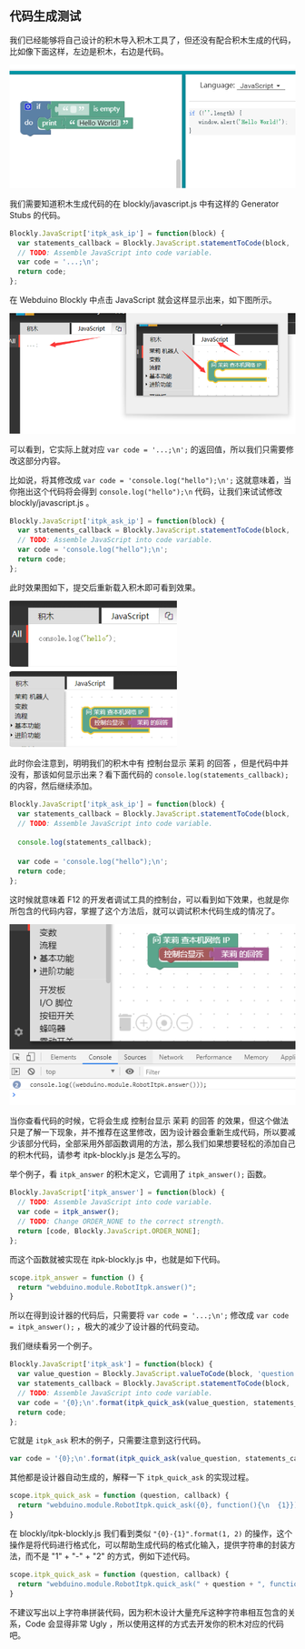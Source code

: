 
## 代码生成测试

我们已经能够将自己设计的积木导入积木工具了，但还没有配合积木生成的代码，比如像下面这样，左边是积木，右边是代码。

![](images/blockly_gen.png)

我们需要知道积木生成代码的在 blockly/javascript.js 中有这样的 Generator Stubs 的代码。

```javascript
Blockly.JavaScript['itpk_ask_ip'] = function(block) {
  var statements_callback = Blockly.JavaScript.statementToCode(block, 'callback');
  // TODO: Assemble JavaScript into code variable.
  var code = '...;\n';
  return code;
};
```

在 Webduino Blockly 中点击 JavaScript 就会这样显示出来，如下图所示。

![](images/blockly_code.png)

可以看到，它实际上就对应 `var code = '...;\n';` 的返回值，所以我们只需要修改这部分内容。

比如说，将其修改成 `var code = 'console.log("hello");\n';` 这就意味着，当你拖出这个代码将会得到 `console.log("hello");\n` 代码，让我们来试试修改 blockly/javascript.js 。

```javascript
Blockly.JavaScript['itpk_ask_ip'] = function(block) {
  var statements_callback = Blockly.JavaScript.statementToCode(block, 'callback');
  // TODO: Assemble JavaScript into code variable.
  var code = 'console.log("hello");\n';
  return code;
};
```

此时效果图如下，提交后重新载入积木即可看到效果。

![](images/blockly_add_code.png)

此时你会注意到，明明我们的积木中有 控制台显示 茉莉 的回答 ，但是代码中并没有，那该如何显示出来？看下面代码的 `console.log(statements_callback);` 的内容，然后继续添加。

```javascript
Blockly.JavaScript['itpk_ask_ip'] = function(block) {
  var statements_callback = Blockly.JavaScript.statementToCode(block, 'callback');
  // TODO: Assemble JavaScript into code variable.
  
  console.log(statements_callback);

  var code = 'console.log("hello");\n';
  return code;
};
```

这时候就意味着 F12 的开发者调试工具的控制台，可以看到如下效果，也就是你所包含的代码内容，掌握了这个方法后，就可以调试积木代码生成的情况了。

![](images/blockly_console.png)

当你查看代码的时候，它将会生成 控制台显示 茉莉 的回答 的效果，但这个做法只是了解一下现象，并不推荐在这里修改，因为设计器会重新生成代码，所以要减少该部分代码，全部采用外部函数调用的方法，那么我们如果想要轻松的添加自己的积木代码，请参考 itpk-blockly.js 是怎么写的。

举个例子，看 `itpk_answer` 的积木定义，它调用了 `itpk_answer();` 函数。

```javascript
Blockly.JavaScript['itpk_answer'] = function(block) {
  // TODO: Assemble JavaScript into code variable.
  var code = itpk_answer();
  // TODO: Change ORDER_NONE to the correct strength.
  return [code, Blockly.JavaScript.ORDER_NONE];
};
```

而这个函数就被实现在  itpk-blockly.js 中，也就是如下代码。

```javascript
scope.itpk_answer = function () {
  return "webduino.module.RobotItpk.answer()";
}
```

所以在得到设计器的代码后，只需要将  `var code = '...;\n';` 修改成 `var code = itpk_answer();` ，极大的减少了设计器的代码变动。

我们继续看另一个例子。

```javascript
Blockly.JavaScript['itpk_ask'] = function(block) {
  var value_question = Blockly.JavaScript.valueToCode(block, 'question', Blockly.JavaScript.ORDER_ATOMIC);
  var statements_callback = Blockly.JavaScript.statementToCode(block, 'callback');
  // TODO: Assemble JavaScript into code variable.
  var code = '{0};\n'.format(itpk_quick_ask(value_question, statements_callback));
  return code;
};
```

它就是 `itpk_ask` 积木的例子，只需要注意到这行代码。

```javascript
var code = '{0};\n'.format(itpk_quick_ask(value_question, statements_callback));
```

其他都是设计器自动生成的，解释一下 `itpk_quick_ask` 的实现过程。

```javascript
scope.itpk_quick_ask = function (question, callback) {
  return "webduino.module.RobotItpk.quick_ask({0}, function(){\n  {1}})".format(question, callback);
}
```

在 blockly/itpk-blockly.js 我们看到类似 `"{0}-{1}".format(1, 2)` 的操作，这个操作是将代码进行格式化，可以帮助生成代码的格式化输入，提供字符串的封装方法，而不是 "1" + "-" + "2" 的方式，例如下述代码。

```javascript
scope.itpk_quick_ask = function (question, callback) {
  return "webduino.module.RobotItpk.quick_ask(" + question + ", function(){\n  " + callback + "})";
}
```

不建议写出以上字符串拼装代码，因为积木设计大量充斥这种字符串相互包含的关系，Code 会显得非常 Ugly ，所以使用这样的方式去开发你的积木对应的代码吧。
